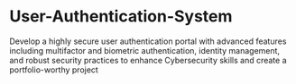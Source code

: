 # User-Authentication-System
Develop a highly secure user authentication portal with advanced features including multifactor and biometric authentication, identity management, and robust security practices to enhance Cybersecurity skills and create a portfolio-worthy project

